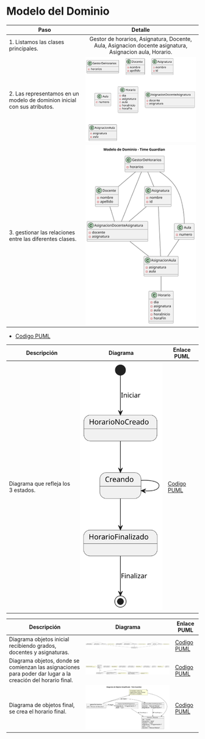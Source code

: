 # Modelo del Dominio





  | Paso                                                                  |                         Detalle                         |
| --------------------------------------------------------------------- | :-----------------------------------------------------: |
| 1. Listamos las clases principales.                       | Gestor de horarios, Asignatura, Docente, Aula, Asignacion docente asignatura, Asignacion aula, Horario.
| 2. Las representamos en un modelo de dominion inicial con sus atributos.                 |          ![](https://github.com/FernandoWilliam26/23-24-IdSw1-SDR/blob/main/imagenes/modelosUML/Fraccionado/Diagrama%20de%20clases%20fraccionado.svg)           |
| 3. gestionar las relaciones entre las diferentes clases.  |          ![](https://github.com/FernandoWilliam26/23-24-IdSw1-SDR/blob/main/imagenes/modelosUML/Diagrama%20de%20Clases.svg)           |


- [Codigo PUML](https://github.com/FernandoWilliam26/23-24-IdSw1-SDR/blob/main/modelosUML/Diagrama%20de%20Clases.puml)



|Descripción|Diagrama|Enlace PUML|  
|--|--|--|
| Diagrama que refleja los 3 estados. | ![](https://github.com/FernandoWilliam26/23-24-IdSw1-SDR/blob/main/imagenes/modelosUML/Diagrama%20de%20estados.svg) | [Codigo PUML](https://github.com/FernandoWilliam26/23-24-IdSw1-SDR/blob/main/modelosUML/Diagrama%20de%20estados.puml) |



|Descripción|Diagrama|Enlace PUML|  
|--|--|--|
| Diagrama objetos inicial recibiendo grados, docentes y asignaturas. | ![](https://github.com/FernandoWilliam26/23-24-IdSw1-SDR/blob/main/imagenes/modelosUML/Fraccionado/Diagrama%20de%20objetos%20inicio.svg) | [Codigo PUML](https://github.com/FernandoWilliam26/23-24-IdSw1-SDR/blob/main/modelosUML/Fraccionados/Diagrama%20de%20objetos%20inicio.puml) |
| Diagrama objetos, donde se comienzan las asignaciones para poder dar lugar a la creación del horario final. | ![](https://github.com/FernandoWilliam26/23-24-IdSw1-SDR/blob/main/imagenes/modelosUML/Fraccionado/Diagrama%20de%20objetos%20sin%20completar.svg) | [Codigo PUML](https://github.com/FernandoWilliam26/23-24-IdSw1-SDR/blob/main/modelosUML/Fraccionados/Diagrama%20de%20objetos%20sin%20completar.puml) |
| Diagrama de objetos final, se crea el horario final. | ![](https://github.com/FernandoWilliam26/23-24-IdSw1-SDR/blob/main/imagenes/modelosUML/Diagrama%20de%20objetos%20final.svg) | [Codigo PUML](https://github.com/FernandoWilliam26/23-24-IdSw1-SDR/blob/main/modelosUML/Diagrama%20de%20objetos%20final.puml) | 
              


